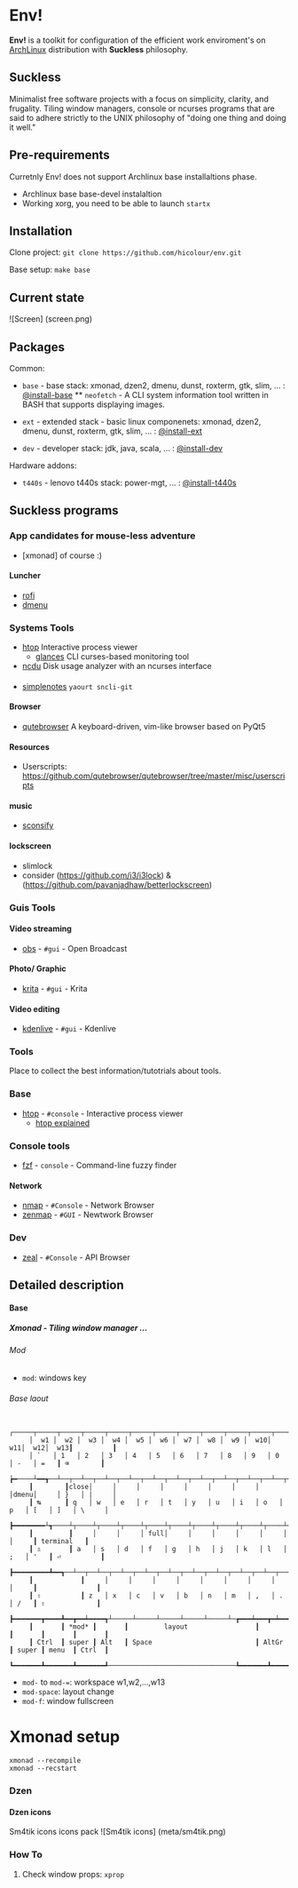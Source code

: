 # Env!
__Env!__ is a toolkit for configuration of the efficient work enviroment's on [ArchLinux](https://www.archlinux.org/) distribution with __Suckless__ philosophy.

## Suckless

Minimalist free software projects with a focus on simplicity, clarity, and frugality. Tiling window managers, console or ncurses programs that are said to adhere strictly to the UNIX philosophy of "doing one thing and doing it well."


## Pre-requirements

Curretnly Env! does not support Archlinux base installaltions phase.

* Archlinux base base-devel instalaltion
* Working xorg, you need to be able to launch `startx`


## Installation

Clone project:
	``git clone https://github.com/hicolour/env.git``


Base setup:
    ``make base``

## Current state

![Screen] (screen.png)

## Packages

Common:

 * `base` - base stack: xmonad, dzen2, dmenu, dunst, roxterm, gtk, slim, ...   : [@install-base](env-utils/install-base.sh)
 ** `neofetch` - A CLI system information tool written in BASH that supports displaying images.

 * `ext` - extended stack - basic linux componenets: xmonad, dzen2, dmenu, dunst, roxterm, gtk, slim, ...   : [@install-ext](.utils/install-ext.sh)

 * `dev` - developer stack: jdk, java, scala, ...   : [@install-dev](env-utils/install-dev.sh)

Hardware addons:

 * `t440s` - lenovo t440s stack: power-mgt, ...   : [@install-t440s](env-utils/install-t440s.sh)


## Suckless programs

### App candidates for mouse-less adventure

 * [xmonad] of course :)

#### Luncher
 * [rofi](https://github.com/DaveDavenport/rofi)
 * [dmenu](https://tools.suckless.org/dmenu/)

### Systems Tools
  * [htop](https://hisham.hm/htop/) Interactive process viewer
	* [glances](https://nicolargo.github.io/glances/) CLI curses-based monitoring tool
  * [ncdu](https://github.com/fabiofalci/sconsify) Disk usage analyzer with an ncurses interface



####
 * [simplenotes](https://github.com/insanum/sncli) `yaourt sncli-git`

#### Browser
 * [qutebrowser](https://www.qutebrowser.org/) A keyboard-driven, vim-like browser based on PyQt5

#### Resources
  - Userscripts: https://github.com/qutebrowser/qutebrowser/tree/master/misc/userscripts


 #### music
 * [sconsify](https://github.com/fabiofalci/sconsify)





 #### lockscreen
 * slimlock
 * consider (https://github.com/i3/i3lock) &  (https://github.com/pavanjadhaw/betterlockscreen)




 ### Guis Tools

 #### Video streaming
 * [obs](https://?/) - `#gui` - Open Broadcast

 #### Photo/ Graphic
 * [krita](https://?/) - `#gui` - Krita


 #### Video editing
 * [kdenlive](https://?/) - `#gui` - Kdenlive

 ### Tools

 Place to collect the best information/tutotrials about tools.

 ### Base

 * [htop](http://hisham.hm/htop/) - ```#console``` - Interactive process viewer
   * [htop explained](https://peteris.rocks/blog/htop/)

 ### Console tools
 * [fzf]() - ```console``` - Command-line fuzzy finder

 #### Network
 * [nmap](https://nmap.org/) - `#Console` - Network Browser
 * [zenmap](https://nmap.org/zenmap/) - `#GUI` - Newtwork Browser


 ### Dev
 * [zeal](https://zealdocs.org/) - `#Console` - API Browser













## Detailed description

#### Base

##### Xmonad - Tiling window manager ...


###### Mod

 * `mod`: windows key

###### Base laout


		 ┌─────┬─────┬─────┬─────┬─────┬─────┬─────┬─────┬─────┬─────┬─────┬─────┬─────┲━━━━━━━━━━┓
		 │  w1 │  w2 │  w3 │  w4 │  w5 │  w6 │  w7 │  w8 │  w9 │  w10│  w11│  w12│  w13┃          ┃
		 │ `   │ 1   │ 2   │ 3   │ 4   │ 5   │ 6   │ 7   │ 8   │ 9   │ 0   │ -   │ =   ┃ ⌫        ┃
		 ┢━────┴━━┱──┴──┬──┴──┬──┴──┬──┴──┬──┴──┬──┴──┬──┴──┬──┴──┬──┴──┬──┴──┬──┴──┬──┺━━┯━━━━━━━┩
		 ┃        ┃close│     │     │     │     │     │     │     │     │dmenu│     │ }   │ |     │
		 ┃ ↹      ┃ q   │ w   │ e   │ r   │ t   │ y   │ u   │ i   │ o   │ p   │ [   │ ]   │ \     │
		 ┣━━━━━━━━┴┱────┴┬────┴┬────┴┬────┴┬────┴┬────┴┬────┴┬────┴┬────┴┬────┴┬────┴┲━━━━┷━━━━━━━┪
		 ┃         ┃     │     │     │ full│     │     │     │     │     │     │     ┃ terminal   ┃
		 ┃ ⇬       ┃ a   │ s   │ d   │ f   │ g   │ h   │ j   │ k   │ l   │ ;   │ '   ┃ ⏎          ┃
		 ┣━━━━━━━━━┻━━┱──┴──┬──┴──┬──┴──┬──┴──┬──┴──┬──┴──┬──┴──┬──┴──┬──┴──┬──┴──┲━━┻━━━━━━━━━━━━┫
		 ┃            ┃     │     │     │     │     │     │     │     │     │     ┃               ┃
		 ┃ ⇧          ┃ z   │ x   │ c   │ v   │ b   │ n   │ m   │ ,   │ .   │ /   ┃ ⇧             ┃
		 ┣━━━━━━━┳━━━━┻━━┳━━┷━━━━┱┴─────┴─────┴─────┴─────┴─────┴─┲━━━┷━━━┳━┷━━━━━╋━━━━━━━┳━━━━━━━┫
		 ┃       ┃ *mod* ┃       ┃         layout                 ┃       ┃       ┃       ┃       ┃
		 ┃ Ctrl  ┃ super ┃ Alt   ┃ Space                          ┃ AltGr ┃ super ┃ menu  ┃ Ctrl  ┃
		 ┗━━━━━━━┻━━━━━━━┻━━━━━━━┹────────────────────────────────┺━━━━━━━┻━━━━━━━┻━━━━━━━┻━━━━━━━┛


 * `mod-` to `mod-=`: workspace w1,w2,...,w13
 * `mod-space`: layout change
 * `mod-f`: window fullscreen




# Xmonad setup

```
xmonad --recompile
xmonad --recstart
```


### Dzen

#### Dzen icons

Sm4tik icons icons pack
![Sm4tik icons] (meta/sm4tik.png)


### How To

1. Check window props: ```xprop ```
